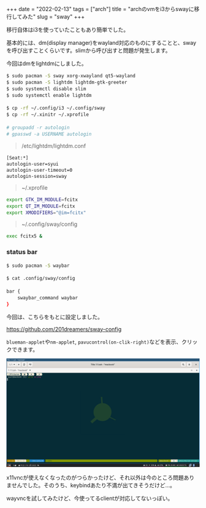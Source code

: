+++
date = "2022-02-13"
tags = ["arch"]
title = "archのvmをi3からswayに移行してみた"
slug = "sway"
+++

移行自体はi3を使っていたこともあり簡単でした。

基本的には、dm(display manager)をwayland対応のものにすることと、swayを呼び出すことくらいです。slimから呼び出すと問題が発生します。

今回はdmをlightdmにしました。

```sh
$ sudo pacman -S sway xorg-xwayland qt5-wayland
$ sudo pacman -S lightdm lightdm-gtk-greeter
$ sudo systemctl disable slim
$ sudo systemctl enable lightdm

$ cp -rf ~/.config/i3 ~/.config/sway
$ cp -rf ~/.xinitr ~/.xprofile

# groupadd -r autologin
# gpasswd -a USERNAME autologin
```

> /etc/lightdm/lightdm.conf

```
[Seat:*]
autologin-user=syui
autologin-user-timeout=0
autologin-session=sway
```

> ~/.xprofile

```sh
export GTK_IM_MODULE=fcitx
export QT_IM_MODULE=fcitx
export XMODIFIERS="@im=fcitx"
```

> ~/.config/sway/config

```sh
exec fcitx5 &
```

### status bar

```sh
$ sudo pacman -S waybar

$ cat .config/sway/config

bar {
	swaybar_command waybar
}
```

今回は、こちらをもとに設定しました。

https://github.com/201dreamers/sway-config

`blueman-applet`や`nm-applet`, `pavucontrol(on-clik-right)`などを表示、クリックできます。

![](https://raw.githubusercontent.com/syui/img/master/other/arch_sway_20220213_0001.png)

x11vncが使えなくなったのがつらかったけど、それ以外は今のところ問題ありませんでした。そのうち、keybindあたり不満が出てきそうだけど...。

wayvncを試してみたけど、今使ってるclientが対応してないっぽい。

